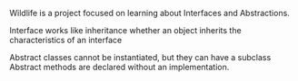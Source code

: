 
Wildlife is a project focused on learning about Interfaces and Abstractions.

Interface works like inheritance whether an object inherits the characteristics of an interface



Abstract classes cannot be instantiated, but they can have a subclass
Abstract methods are declared without an implementation.